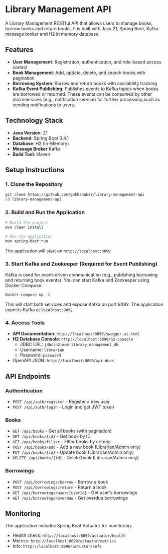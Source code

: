 # Library Management API

A Library Management RESTful API that allows users to manage books, borrow books and return books. It is built with Java 21, Spring Boot, Kafka message broker and H2 in memory database.

## Features

- **User Management**: Registration, authentication, and role-based access control
- **Book Management**: Add, update, delete, and search books with pagination
- **Borrowing System**: Borrow and return books with availability tracking
- **Kafka Event Publishing**: Publishes events to Kafka topics when books are borrowed or returned. These events can be consumed by other microservices (e.g., notification service) for further processing such as sending notifications to users.

## Technology Stack

- **Java Version**: 21
- **Backend**: Spring Boot 3.4.1
- **Database**: H2 (In-Memory)
- **Message Broker** Kafka
- **Build Tool**: Maven

## Setup Instructions

### 1. Clone the Repository

```bash
git clone https://github.com/gokhanaker/library-management-api
cd library-management-api
```

### 2. Build and Run the Application

```bash
# Build the project
mvn clean install

# Run the application
mvn spring-boot:run
```

The application will start on `http://localhost:8090`

### 3. Start Kafka and Zookeeper (Required for Event Publishing)

Kafka is used for event-driven communication (e.g., publishing borrowing and returning book events). You can start Kafka and Zookeeper using Docker Compose:

```bash
docker-compose up -d
```

This will start both services and expose Kafka on port 9092. The application expects Kafka at `localhost:9092`.

### 4. Access Tools

- **API Documentation**: `http://localhost:8090/swagger-ui.html`
- **H2 Database Console**: `http://localhost:8090/h2-console`
  - JDBC URL: `jdbc:h2:mem:library_management_db`
  - Username: `librarian`
  - Password: `password`
- OpenAPI JSON: `http://localhost:8090/api-docs`

## API Endpoints

### Authentication

- `POST /api/auth/register` - Register a new user
- `POST /api/auth/login` - Login and get JWT token

### Books

- `GET /api/books` - Get all books (with pagination)
- `GET /api/books/{id}` - Get book by ID
- `GET /api/books/filter` - Filter books by criteria
- `POST /api/books/add` - Add a new book (Librarian/Admin only)
- `PUT /api/books/{id}` - Update book (Librarian/Admin only)
- `DELETE /api/books/{id}` - Delete book (Librarian/Admin only)

### Borrowings

- `POST /api/borrowings/borrow` - Borrow a book
- `POST /api/borrowings/return` - Return a book
- `GET /api/borrowings/user/{userId}` - Get user's borrowings
- `GET /api/borrowings/overdue` - Get overdue borrowings

## Monitoring

The application includes Spring Boot Actuator for monitoring:

- Health check: `http://localhost:8090/actuator/health`
- Metrics: `http://localhost:8090/actuator/metrics`
- Info: `http://localhost:8090/actuator/info`
